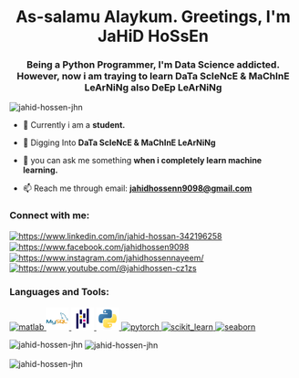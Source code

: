 <h1 align="center">As-salamu Alaykum. Greetings, I'm JaHiD HoSsEn</h1>
<h3 align="center">Being a Python Programmer, I'm Data Science addicted. However, now i am traying to learn DaTa ScIeNcE & MaChInE LeArNiNg also DeEp LeArNiNg</h3>

<p align="left"> <img src="https://komarev.com/ghpvc/?username=jahid-hossen-jhn&label=Profile%20views&color=0e75b6&style=flat" alt="jahid-hossen-jhn" /> </p>

- 🔭 Currently i am a **student.**

- 🌱 Digging Into **DaTa ScIeNcE & MaChInE LeArNiNg**

- 💬 you can ask me something **when i completely learn machine learning.**

- 📫 Reach me through email: **jahidhossenn9098@gmail.com**

<h3 align="left">Connect with me:</h3>
<p align="left">
<a href="https://linkedin.com/in/https://www.linkedin.com/in/jahid-hossan-342196258" target="blank"><img align="center" src="https://raw.githubusercontent.com/rahuldkjain/github-profile-readme-generator/master/src/images/icons/Social/linked-in-alt.svg" alt="https://www.linkedin.com/in/jahid-hossan-342196258" height="30" width="40" /></a>
<a href="https://fb.com/https://www.facebook.com/jahidhossen9098" target="blank"><img align="center" src="https://raw.githubusercontent.com/rahuldkjain/github-profile-readme-generator/master/src/images/icons/Social/facebook.svg" alt="https://www.facebook.com/jahidhossen9098" height="30" width="40" /></a>
<a href="https://instagram.com/https://www.instagram.com/jahidhossennayeem/" target="blank"><img align="center" src="https://raw.githubusercontent.com/rahuldkjain/github-profile-readme-generator/master/src/images/icons/Social/instagram.svg" alt="https://www.instagram.com/jahidhossennayeem/" height="30" width="40" /></a>
<a href="https://www.youtube.com/c/https://www.youtube.com/@jahidhossen-cz1zs" target="blank"><img align="center" src="https://raw.githubusercontent.com/rahuldkjain/github-profile-readme-generator/master/src/images/icons/Social/youtube.svg" alt="https://www.youtube.com/@jahidhossen-cz1zs" height="30" width="40" /></a>
</p>

<h3 align="left">Languages and Tools:</h3>
<p align="left"> <a href="https://www.mathworks.com/" target="_blank" rel="noreferrer"> <img src="https://upload.wikimedia.org/wikipedia/commons/2/21/Matlab_Logo.png" alt="matlab" width="40" height="40"/> </a> <a href="https://www.mysql.com/" target="_blank" rel="noreferrer"> <img src="https://raw.githubusercontent.com/devicons/devicon/master/icons/mysql/mysql-original-wordmark.svg" alt="mysql" width="40" height="40"/> </a> <a href="https://pandas.pydata.org/" target="_blank" rel="noreferrer"> <img src="https://raw.githubusercontent.com/devicons/devicon/2ae2a900d2f041da66e950e4d48052658d850630/icons/pandas/pandas-original.svg" alt="pandas" width="40" height="40"/> </a> <a href="https://www.python.org" target="_blank" rel="noreferrer"> <img src="https://raw.githubusercontent.com/devicons/devicon/master/icons/python/python-original.svg" alt="python" width="40" height="40"/> </a> <a href="https://pytorch.org/" target="_blank" rel="noreferrer"> <img src="https://www.vectorlogo.zone/logos/pytorch/pytorch-icon.svg" alt="pytorch" width="40" height="40"/> </a> <a href="https://scikit-learn.org/" target="_blank" rel="noreferrer"> <img src="https://upload.wikimedia.org/wikipedia/commons/0/05/Scikit_learn_logo_small.svg" alt="scikit_learn" width="40" height="40"/> </a> <a href="https://seaborn.pydata.org/" target="_blank" rel="noreferrer"> <img src="https://seaborn.pydata.org/_images/logo-mark-lightbg.svg" alt="seaborn" width="40" height="40"/> </a> </p>

<p><img align="left" src="https://github-readme-stats.vercel.app/api/top-langs?username=jahid-hossen-jhn&show_icons=true&locale=en&layout=compact" alt="jahid-hossen-jhn" /></p>

<p>&nbsp;<img align="center" src="https://github-readme-stats.vercel.app/api?username=jahid-hossen-jhn&show_icons=true&locale=en" alt="jahid-hossen-jhn" /></p>

<p><img align="center" src="https://github-readme-streak-stats.herokuapp.com/?user=jahid-hossen-jhn&" alt="jahid-hossen-jhn" /></p>
